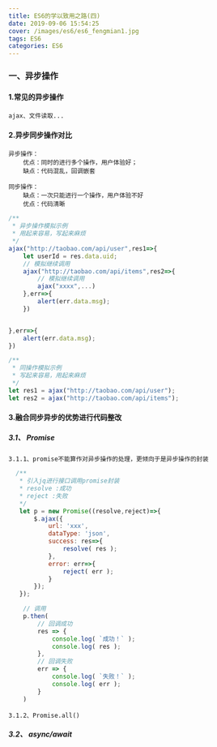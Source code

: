 ```yaml
---
title: ES6的学以致用之路(四)
date: 2019-09-06 15:54:25
cover: /images/es6/es6_fengmian1.jpg
tags: ES6
categories: ES6
---
```


### 一、异步操作

#### 1.常见的异步操作
    ajax、文件读取...

#### 2.异步同步操作对比
    异步操作： 
        优点：同时的进行多个操作，用户体验好；
        缺点：代码混乱，回调嵌套

    同步操作： 
        缺点：一次只能进行一个操作，用户体验不好
        优点：代码清晰

```javascript
/**
 * 异步操作模拟示例
 * 用起来容易，写起来麻烦
 */
ajax("http://taobao.com/api/user",res1=>{
    let userId = res.data.uid;
    // 模拟继续调用
    ajax("http://taobao.com/api/items",res2=>{
        // 模拟继续调用
        ajax("xxxx",...)
    },err=>{
        alert(err.data.msg);
    })


},err=>{
    alert(err.data.msg);
})

/**
 * 同操作模拟示例
 * 写起来容易，用起来麻烦
 */
let res1 = ajax("http://taobao.com/api/user");
let res2 = ajax("http://taobao.com/api/items");

```

#### 3.融合同步异步的优势进行代码整改

##### 3.1、 Promise

    3.1.1、promise不能算作对异步操作的处理，更倾向于是异步操作的封装

```javascript
  /**
   * 引入jq进行接口调用promise封装
   * resolve :成功
   * reject :失败
   */ 
   let p = new Promise((resolve,reject)=>{
       $.ajax({
           url: 'xxx',
           dataType: 'json',
           success: res=>{
               resolve( res );
           },
           error: err=>{
               reject( err );
           }
       });
   });

    // 调用
    p.then(
        // 回调成功
        res => {
            console.log( `成功！` );
            console.log( res );
        },
        // 回调失败
        err => {
            console.log( `失败！` );
            console.log( err );
        }
    )


```

    3.1.2、Promise.all()

##### 3.2、 async/await
